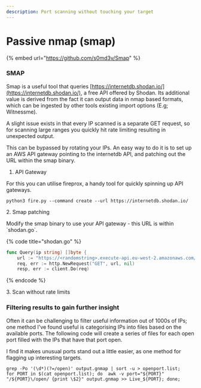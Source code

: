 ```yaml
---
description: Port scanning without touching your target
---
```


# Passive nmap (smap)

{% embed url="https://github.com/s0md3v/Smap" %}

### SMAP

Smap is a useful tool that queries [https://internetdb.shodan.io/](https://internetdb.shodan.io/), a free API offered by Shodan. Its additional value is derived from the fact it can output data in nmap based formats, which can be ingested by other tools existing import options (E.g; Witnessme).

A slight issue exists in that every IP scanned is a separate GET request, so for scanning large ranges you quickly hit rate limiting resulting in unexpected output.

This can be bypassed by rotating your IPs. An easy way to do it is to set up an AWS API gateway pointing to the internetdb API, and patching out the URL within the smap binary.&#x20;

1. API Gateway&#x20;

For this you can utilise fireprox, a handy tool for quickly spinning up API gateways.

```
python3 fire.py --command create --url https://internetdb.shodan.io/
```

2\. Smap patching&#x20;

Modify the smap binary to use your API gateway - this URL is within \`shodan.go\`.

{% code title="shodan.go" %}
```go
func Query(ip string) []byte {
	url := "https://<randomstring>.execute-api.eu-west-2.amazonaws.com/fireprox/" + ip
	req, err := http.NewRequest("GET", url, nil)
	resp, err := client.Do(req)
```
{% endcode %}

3\. Scan without rate limits



### Filtering results to gain further insight

Often it can be challenging to filter useful information out of 1000s of IPs; one method I've found useful is categorising IPs into files based on the available ports. The following code will create a series of files for each open port filled with the IPs that have that port open.&#x20;

I find it makes unusual ports stand out a little easier, as one method for flagging up interesting targets.

```
grep -Po '(\d*)(?=/open)' output.gnmap | sort -u > openport.list;
for PORT in $(cat openport.list); do  awk -v port="${PORT}" "/${PORT}\/open/ {print \$2}" output.gnmap >> Live_${PORT}; done;
```

